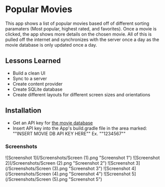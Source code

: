 # Popular Movies

This app shows a list of popular movies based off of different sorting paramaters (Most popular, highest rated, and favorites).
Once a movie is clicked, the app shows more details on the chosen movie.
All of this is pulled off the internet and synchronizes with the server once a day as the movie database is only updated once a day.

## Lessons Learned
* Build a clean UI
* Sync to a server
* Create content provider
* Create SQLite database
* Create different layouts for different screen sizes and orientations

## Installation
* Get an API key for [the movie database](https://www.themoviedb.org/)
* Insert API key into the App's build.gradle file in the area marked: "\"INSERT MOVIE DB API KEY HERE\"" Ex. "\"1234567\""

### Screenshots
![Screenshot 1](/Screenshots/Screen (1).png "Screenshot 1")
![Screenshot 2](/Screenshots/Screen (2).png "Screenshot 2")
![Screenshot 3](/Screenshots/Screen (3).png "Screenshot 3")
![Screenshot 4](/Screenshots/Screen (4).png "Screenshot 4")
![Screenshot 5](/Screenshots/Screen (5).png "Screenshot 5")

